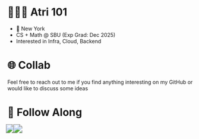 # 👷🏽‍♂️ Atri 101
- 📍 New York
- CS + Math @ SBU (Exp Grad: Dec 2025)
- Interested in Infra, Cloud, Backend

# 🌐 Collab
Feel free to reach out to me if you find anything interesting on my GitHub or would like to discuss some ideas

# 🔗 Follow Along
<a href="https://atri-lab.github.io/atri-portfolio/" target="_blank">
  <img src="https://img.shields.io/badge/Portfolio-Visit-blue?style=flat&logo=internet-explorer&logoColor=white" style="transform: scale(1.5);">
</a>
<a href="https://www.linkedin.com/in/atrivyas/" target="_blank">
  <img src="https://img.shields.io/badge/LinkedIn-Connect-blue?style=flat&logo=linkedin&logoColor=white" style="transform: scale(1.5);">
</a>
